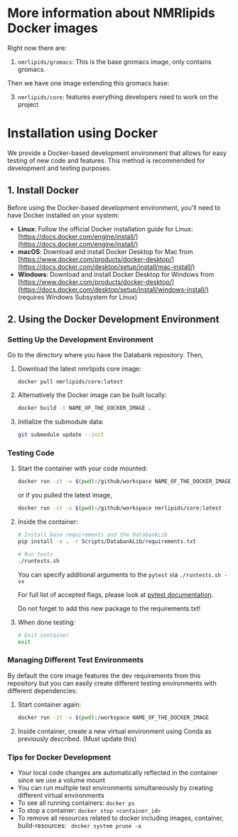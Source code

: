 # More information about NMRlipids Docker images 

Right now there are:

1. `nmrlipids/gromacs`: This is the base gromacs image, only contains gromacs.

Then we have one image extending this gromacs base:

3. `nmrlipids/core`: features everything developers need to work on the project 


# Installation using Docker

We provide a Docker-based development environment that allows for easy testing of new code and features. This method is recommended for development and testing purposes.

## 1. Install Docker

Before using the Docker-based development environment, you'll need to have Docker installed on your system:

- **Linux**: Follow the official Docker installation guide for Linux: [https://docs.docker.com/engine/install/](https://docs.docker.com/engine/install/)
- **macOS**: Download and install Docker Desktop for Mac from [https://www.docker.com/products/docker-desktop/](https://docs.docker.com/desktop/setup/install/mac-install/)
- **Windows**: Download and install Docker Desktop for Windows from [https://www.docker.com/products/docker-desktop/](https://docs.docker.com/desktop/setup/install/windows-install/) (requires Windows Subsystem for Linux)

## 2. Using the Docker Development Environment

### Setting Up the Development Environment
Go to the directory where you have the Databank repository. Then, 

1. Download the latest nmrlipids core image:
   ```
   docker pull nmrlipids/core:latest
   ```

2. Alternatively the Docker image can be built locally:
   ```bash
   docker build -t NAME_OF_THE_DOCKER_IMAGE .
   ```


2. Initialize the submodule data:
   ```bash
   git submodule update --init
   ```

### Testing Code

1. Start the container with your code mounted:
   ```bash
   docker run -it -v $(pwd):/github/workspace NAME_OF_THE_DOCKER_IMAGE
   ```
   or
   if you pulled the latest image,
   ```bash
   docker run -it -v $(pwd):/github/workspace nmrlipids/core:latest
   ```

2. Inside the container:
   ```bash
   # Install base requirements and the DatabankLib
   pip install -e . -r Scripts/DatabankLib/requirements.txt
   
   # Run tests
   ./runtests.sh
   ```

   You can specify additional arguments to the `pytest` via
   `./runtests.sh -vx`

   For full list of accepted flags, please look at [pytest documentation](https://docs.pytest.org/en/6.2.x/usage.html).

   Do not forget to add this new package to the requirements.txt! 

3. When done testing:
   ```bash
   # Exit container
   exit
   ```

### Managing Different Test Environments

By default the core image features the dev requirements from this repository but you can easily create different testing environments with different dependencies:

1. Start container again:
   ```bash
   docker run -it -v $(pwd):/workspace NAME_OF_THE_DOCKER_IMAGE
   ```

2. Inside container, create a new virtual environment using Conda as previously described. (Must update this)

### Tips for Docker Development

- Your local code changes are automatically reflected in the container since we use a volume mount
- You can run multiple test environments simultaneously by creating different virtual environments
- To see all running containers: `docker ps`
- To stop a container: `docker stop <container_id>`
- To remove all resources related to docker including images, container, build-resources: ` docker system prune -a`

